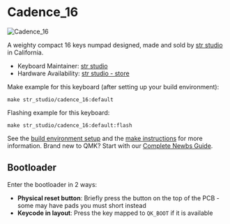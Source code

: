 # Cadence_16

![Cadence_16](https://strstudio.net/_next/image?url=%2Fcadence-1.png&w=1920&q=100)

A weighty compact 16 keys numpad designed, made and sold by [str studio](https://strstudio.net/) in California.

* Keyboard Maintainer: [str studio](https://strstudio.net/)
* Hardware Availability: [str studio - store](https://strstudio.net/store/cadence)

Make example for this keyboard (after setting up your build environment):

    make str_studio/cadence_16:default

Flashing example for this keyboard:

    make str_studio/cadence_16:default:flash

See the [build environment setup](https://docs.qmk.fm/#/getting_started_build_tools) and the [make instructions](https://docs.qmk.fm/#/getting_started_make_guide) for more information. Brand new to QMK? Start with our [Complete Newbs Guide](https://docs.qmk.fm/#/newbs).

## Bootloader

Enter the bootloader in 2 ways:

* **Physical reset button**: Briefly press the button on the top of the PCB - some may have pads you must short instead
* **Keycode in layout**: Press the key mapped to `QK_BOOT` if it is available